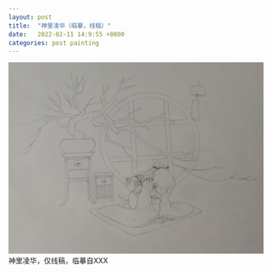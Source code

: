 ```yaml
---
layout: post
title:  "神里凌华（临摹，线稿）"
date:   2022-02-11 14:9:55 +0800
categories: post painting
---
```


![神里凌华](/assets/paintings/2022-02-11-kamisato-ayaka.jpg "神里凌华")
神里凌华，仅线稿，临摹自XXX